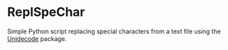 # ReplSpeChar #

Simple Python script replacing special characters from a text file using the [Unidecode](https://pypi.python.org/pypi/Unidecode) package.
